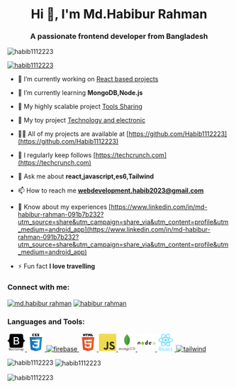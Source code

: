 
<div>
  <img src="https://i.ibb.co/CtHBTxn/fronted.png" alt="">
</div>
<h1 align="center">Hi 👋, I'm Md.Habibur Rahman</h1>
<h3 align="center">A passionate frontend developer from Bangladesh</h3>

<p align="left"> <img src="https://komarev.com/ghpvc/?username=habib1112223&label=Profile%20views&color=0e75b6&style=flat" alt="habib1112223" /> </p>

<p align="left"> <a href="https://github.com/ryo-ma/github-profile-trophy"><img src="https://github-profile-trophy.vercel.app/?username=habib1112223" alt="habib1112223" /></a> </p>

- 🔭 I’m currently working on [React based projects](https://react-assignmet-nine.web.app/)

- 🌱 I’m currently learning **MongoDB,Node.js**

- 👯 My highly scalable project [Tools Sharing](https://tools-sharing-eleven.web.app/)

- 🤝 My toy project [Technology and electronic](https://technology-and-electroni-a72ab.web.app/)

- 👨‍💻 All of my projects are available at [https://github.com/Habib1112223](https://github.com/Habib1112223)

- 📝 I regularly keep follows [https://techcrunch.com](https://techcrunch.com)

- 💬 Ask me about **react,javascript,es6,Tailwind**

- 📫 How to reach me **webdevelopment.habib2023@gmail.com**

- 📄 Know about my experiences [https://www.linkedin.com/in/md-habibur-rahman-091b7b232?utm_source=share&utm_campaign=share_via&utm_content=profile&utm_medium=android_app](https://www.linkedin.com/in/md-habibur-rahman-091b7b232?utm_source=share&utm_campaign=share_via&utm_content=profile&utm_medium=android_app)

- ⚡ Fun fact **I love travelling**

<h3 align="left">Connect with me:</h3>
<p align="left">
<a href="https://linkedin.com/in/md.habibur rahman" target="blank"><img align="center" src="https://raw.githubusercontent.com/rahuldkjain/github-profile-readme-generator/master/src/images/icons/Social/linked-in-alt.svg" alt="md.habibur rahman" height="30" width="40" /></a>
<a href="https://fb.com/habibur rahman" target="blank"><img align="center" src="https://raw.githubusercontent.com/rahuldkjain/github-profile-readme-generator/master/src/images/icons/Social/facebook.svg" alt="habibur rahman" height="30" width="40" /></a>
</p>

<h3 align="left">Languages and Tools:</h3>
<p align="left"> <a href="https://getbootstrap.com" target="_blank" rel="noreferrer"> <img src="https://raw.githubusercontent.com/devicons/devicon/master/icons/bootstrap/bootstrap-plain-wordmark.svg" alt="bootstrap" width="40" height="40"/> </a> <a href="https://www.w3schools.com/css/" target="_blank" rel="noreferrer"> <img src="https://raw.githubusercontent.com/devicons/devicon/master/icons/css3/css3-original-wordmark.svg" alt="css3" width="40" height="40"/> </a> <a href="https://firebase.google.com/" target="_blank" rel="noreferrer"> <img src="https://www.vectorlogo.zone/logos/firebase/firebase-icon.svg" alt="firebase" width="40" height="40"/> </a> <a href="https://www.w3.org/html/" target="_blank" rel="noreferrer"> <img src="https://raw.githubusercontent.com/devicons/devicon/master/icons/html5/html5-original-wordmark.svg" alt="html5" width="40" height="40"/> </a> <a href="https://developer.mozilla.org/en-US/docs/Web/JavaScript" target="_blank" rel="noreferrer"> <img src="https://raw.githubusercontent.com/devicons/devicon/master/icons/javascript/javascript-original.svg" alt="javascript" width="40" height="40"/> </a> <a href="https://www.mongodb.com/" target="_blank" rel="noreferrer"> <img src="https://raw.githubusercontent.com/devicons/devicon/master/icons/mongodb/mongodb-original-wordmark.svg" alt="mongodb" width="40" height="40"/> </a> <a href="https://nodejs.org" target="_blank" rel="noreferrer"> <img src="https://raw.githubusercontent.com/devicons/devicon/master/icons/nodejs/nodejs-original-wordmark.svg" alt="nodejs" width="40" height="40"/> </a> <a href="https://reactjs.org/" target="_blank" rel="noreferrer"> <img src="https://raw.githubusercontent.com/devicons/devicon/master/icons/react/react-original-wordmark.svg" alt="react" width="40" height="40"/> </a> <a href="https://tailwindcss.com/" target="_blank" rel="noreferrer"> <img src="https://www.vectorlogo.zone/logos/tailwindcss/tailwindcss-icon.svg" alt="tailwind" width="40" height="40"/> </a> </p>

<p><img align="left" src="https://github-readme-stats.vercel.app/api/top-langs?username=habib1112223&show_icons=true&locale=en&layout=compact" alt="habib1112223" /></p>

<p>&nbsp;<img align="center" src="https://github-readme-stats.vercel.app/api?username=habib1112223&show_icons=true&locale=en" alt="habib1112223" /></p>

<p><img align="center" src="https://github-readme-streak-stats.herokuapp.com/?user=habib1112223&" alt="habib1112223" /></p>

